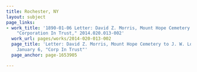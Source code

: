 ```yaml
---
title: Rochester, NY
layout: subject
page_links:
- work_title: '1890-01-06 Letter: David Z. Morris, Mount Hope Cemetery to J. W. Lovering,
    "Corporation In Trust," 2014.020.013-002'
  work_url: pages/works/2014-020-013-002
  page_title: 'Letter: David Z. Morris, Mount Hope Cemetery to J. W. Lovering, 1890
    January 6, "Corp In Trust"'
  page_anchor: page-1653905

---
```

